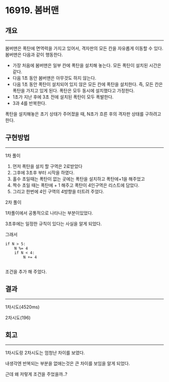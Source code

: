 # 16919. 봄버맨




## 개요

---

봄버맨은 폭탄에 면역력을 가지고 있어서, 격자판의 모든 칸을 자유롭게 이동할 수 있다. 봄버맨은 다음과 같이 행동한다.

- 가장 처음에 봄버맨은 일부 칸에 폭탄을 설치해 놓는다. 모든 폭탄이 설치된 시간은 같다.
- 다음 1초 동안 봄버맨은 아무것도 하지 않는다.
- 다음 1초 동안 폭탄이 설치되어 있지 않은 모든 칸에 폭탄을 설치한다. 즉, 모든 칸은 폭탄을 가지고 있게 된다. 폭탄은 모두 동시에 설치했다고 가정한다.
- 1초가 지난 후에 3초 전에 설치된 폭탄이 모두 폭발한다.
- 3과 4를 반복한다.

폭탄을 설치해놓은 초기 상태가 주어졌을 때, N초가 흐른 후의 격자판 상태를 구하려고 한다.

## 구현방법

---

1차 풀이

1. 먼저 폭탄을 설치 할 구역은 2로받았다
2. 그후에 3초후 부터 시작을 하였다.
3. 홀수 초일때는 폭탄이 없는 곳에는 폭탄을 설치하고  폭탄에+1을 해주었고
4. 짝수 초일 때는 폭탄에 + 1 해주고 폭탄이 4인구역은 리스트에 담았다.
5. 그리고 한번에 4인 구역의 4방향을 터트려 주었다.

2차 풀이 

1차풀이에서 공통적으로 나타나는 부분이있었다.

3초후에는 일정한 규칙이 있다는 사실을 알게 되었다.

그래서

```
if N > 5:
    N %= 4
    if N < 4:
        N += 4
     
```

조건을 추가 해 주었다.

## 결과

---

1차시도(4520ms)

2차시도(196)

## 회고

---

1차시도랑 2차시도는 엄청난 차이를 보였다. 

내생각엔 반복되는 부분을 없애는것은 큰 차이를 보임을 알게 되었다.

근데 왜 저렇게 조건을 주었을까..?